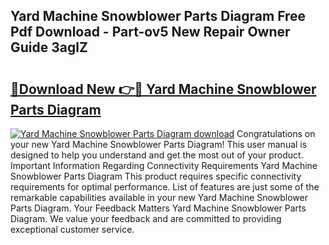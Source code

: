 ## Yard Machine Snowblower Parts Diagram Free Pdf Download - Part-ov5 New Repair Owner Guide 3aglZ

# <h2><a href="http://dfk3u7d.blite.top/?on=Yard+Machine+Snowblower+Parts+Diagram">🔗Download New 👉🔴 Yard Machine Snowblower Parts Diagram</a></h2>

[![Yard Machine Snowblower Parts Diagram download](https://i.imgur.com/lujVjoI.png)](http://dfk3u7d.blite.top/?on=Yard+Machine+Snowblower+Parts+Diagram)
Congratulations on your new Yard Machine Snowblower Parts Diagram! This user manual is designed to help you understand and get the most out of your product. Important Information Regarding Connectivity Requirements Yard Machine Snowblower Parts Diagram This product requires specific connectivity requirements for optimal performance. List of features are just some of the remarkable capabilities available in your new Yard Machine Snowblower Parts Diagram. Your Feedback Matters Yard Machine Snowblower Parts Diagram. We value your feedback and are committed to providing exceptional customer service.
